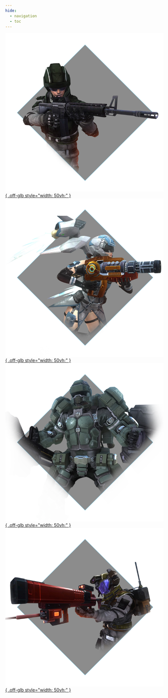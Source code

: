 ```yaml
---
hide:
  - navigation
  - toc
---
```


[![Ranger](../images/edf_intro_main01.png){ .off-glb style="width: 50vh;" }](ranger.md) 
[![Wing Diver](../images/edf_intro_main02.png){ .off-glb  style="width: 50vh;" }](wing_diver.md)
[![Fencer](../images/edf_intro_main03.png){ .off-glb style="width: 50vh;" }](fencer.md)
[![Air-Raider](../images/edf_intro_main04.png){ .off-glb style="width: 50vh;" }](air_raider.md)
